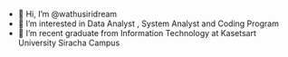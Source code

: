 - 👋 Hi, I’m @wathusiridream
- 👀 I’m interested in Data Analyst , System Analyst and Coding Program
- 🌱 I’m recent graduate from Information Technology at Kasetsart University Siracha Campus

<!---
wathusiridream/wathusiridream is a ✨ special ✨ repository because its `README.md` (this file) appears on your GitHub profile.
You can click the Preview link to take a look at your changes.
--->
